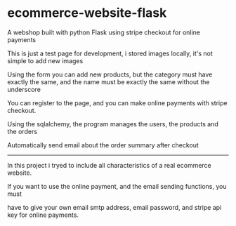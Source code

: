 # ecommerce-website-flask
A webshop built with python Flask using stripe checkout for online payments

This is just a test page for development, i stored images locally, it's not simple to add new images

Using the form you can add new products, but the category must have exactly the same, and the name must be exactly the same without the underscore

You can register to the page, and you can make online payments with stripe checkout.

Using the sqlalchemy, the program manages the users, the products and the orders

Automatically send email about the order summary after checkout

------------------------------------------------------------------------------

In this project i tryed to include all characteristics of a real ecommerce website.

If you want to use the online payment, and the email sending functions, you must

have to give your own email smtp address, email password, and stripe api key for online payments.
